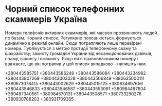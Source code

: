 # Чорний список телефонних скаммерів Україна
Номери телефонів активних скаммерів, які масово прозвонюють людей по базам. Чорний список. Регулярно поповнюється, формується динамічно в режимі онлайн. Сюди потрапляють лише перевірені номери. Публікується з метою протидії телефонному скаму та шахрайству, захисту громадян України від несанкціонованих дзвінків, спаму, вішингу і смішингу. Якщо ви є правовласником номеру і вважаєте, що він потрапив у цей список випадково - напишіть нам.

+380443585751
+380443586248
+380443586084
+380443234992
+380443907269
+380443003028
+380443506849
+380635000111
+380673078415
+380443002629
+380445015125
+380634697656
+380443546833
+380443546587
+380443553091
+380984487804
+380487340561
+380984570131
+380443508571
+380733250276
+380930788203
+380931709365

